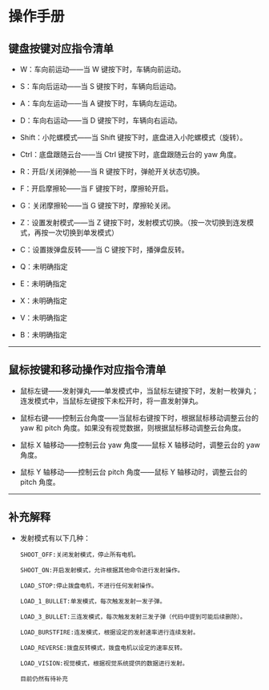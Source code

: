 # 操作手册

## 键盘按键对应指令清单

- W：车向前运动——当 W 键按下时，车辆向前运动。

- S：车向后运动——当 S 键按下时，车辆向后运动。

- A：车向左运动——当 A 键按下时，车辆向左运动。

- D：车向右运动——当 D 键按下时，车辆向右运动。

- Shift：小陀螺模式——当 Shift 键按下时，底盘进入小陀螺模式（旋转）。

- Ctrl：底盘跟随云台——当 Ctrl 键按下时，底盘跟随云台的 yaw 角度。

- R：开启/关闭弹舱——当 R 键按下时，弹舱开关状态切换。
  
- F：开启摩擦轮——当 F 键按下时，摩擦轮开启。
  
- G：关闭摩擦轮——当 G 键按下时，摩擦轮关闭。
  
- Z：设置发射模式——当 Z 键按下时，发射模式切换。（按一次切换到连发模式，再按一次切换到单发模式）
  
- C：设置拨弹盘反转——当 C 键按下时，播弹盘反转。

- Q：未明确指定
  
- E：未明确指定
  
- X：未明确指定
  
- V：未明确指定
  
- B：未明确指定
  
---

## 鼠标按键和移动操作对应指令清单

- 鼠标左键——发射弹丸——单发模式中，当鼠标左键按下时，发射一枚弹丸；连发模式中，当鼠标左键按下未松开时，将一直发射弹丸。

- 鼠标右键——控制云台角度——当鼠标右键按下时，根据鼠标移动调整云台的 yaw 和 pitch 角度。如果没有视觉数据，则根据鼠标移动调整云台角度。

- 鼠标 X 轴移动——控制云台 yaw 角度——鼠标 X 轴移动时，调整云台的 yaw 角度。

- 鼠标 Y 轴移动——控制云台 pitch 角度——鼠标 Y 轴移动时，调整云台的 pitch 角度。

---

## 补充解释

- 发射模式有以下几种：

      SHOOT_OFF:关闭发射模式，停止所有电机。

      SHOOT_ON:开启发射模式，允许根据其他命令进行发射操作。

      LOAD_STOP:停止拨盘电机，不进行任何发射操作。

      LOAD_1_BULLET:单发模式，每次触发发射一发子弹。

      LOAD_3_BULLET:三连发模式，每次触发发射三发子弹（代码中提到可能后续删除）。

      LOAD_BURSTFIRE:连发模式，根据设定的发射速率进行连续发射。

      LOAD_REVERSE:拨盘反转模式，拨盘电机以设定的速率反转。

      LOAD_VISION:视觉模式，根据视觉系统提供的数据进行发射。
      
      目前仍然有待补充